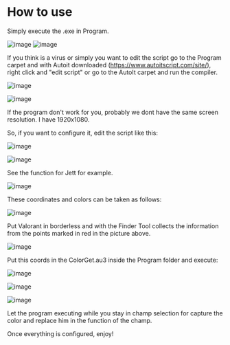 # How to use
Simply execute the .exe in Program.

![image](https://user-images.githubusercontent.com/57575090/114625507-a453d000-9cb2-11eb-9421-3dbb9402d8f0.png)
![image](https://user-images.githubusercontent.com/57575090/114625557-b6ce0980-9cb2-11eb-9a15-f458f9ecb728.png)

If you think is a virus or simply you want to edit the script go to the Program carpet and with Autoit downloaded (https://www.autoitscript.com/site/), right click and "edit script" or go to the AutoIt carpet and run the compiler.

![image](https://user-images.githubusercontent.com/57575090/114629199-72456c80-9cb8-11eb-963a-4122062f1af1.png)

![image](https://user-images.githubusercontent.com/57575090/114629297-a28d0b00-9cb8-11eb-90ba-d42844b5808d.png)


If the program don't work for you, probably we dont have the same screen resolution.
I have 1920x1080.

So, if you want to configure it, edit the script like this:

![image](https://user-images.githubusercontent.com/57575090/114625720-fbf23b80-9cb2-11eb-9fc1-eca5c795642b.png)

![image](https://user-images.githubusercontent.com/57575090/114629397-ca7c6e80-9cb8-11eb-837e-caa1f937b879.png)

See the function for Jett for example.

![image](https://user-images.githubusercontent.com/57575090/114631457-e71aa580-9cbc-11eb-92f8-ddca1fc631da.png)

These coordinates and colors can be taken as follows:

![image](https://user-images.githubusercontent.com/57575090/114630458-f1d43b00-9cba-11eb-89b3-9ea1a4dabe8c.png)

Put Valorant in borderless and with the Finder Tool collects the information from the points marked in red in the picture above.

![image](https://user-images.githubusercontent.com/57575090/114630616-4bd50080-9cbb-11eb-8673-8319b18481f1.png)

Put this coords in the ColorGet.au3 inside the Program folder and execute:

![image](https://user-images.githubusercontent.com/57575090/114631014-17157900-9cbc-11eb-906a-3f94871c74ef.png)

![image](https://user-images.githubusercontent.com/57575090/114631046-2a284900-9cbc-11eb-9b56-b34360621483.png)

![image](https://user-images.githubusercontent.com/57575090/114631072-357b7480-9cbc-11eb-9b52-051c75bf31aa.png)

Let the program executing while you stay in champ selection for capture the color and replace him in the function of the champ.

Once everything is configured, enjoy!

